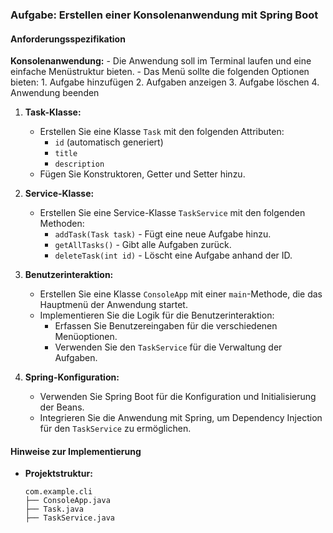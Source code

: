 ### Aufgabe: Erstellen einer Konsolenanwendung mit Spring Boot


#### Anforderungsspezifikation

  
 **Konsolenanwendung:**
    - Die Anwendung soll im Terminal laufen und eine einfache Menüstruktur bieten.
    - Das Menü sollte die folgenden Optionen bieten:
      1. Aufgabe hinzufügen
      2. Aufgaben anzeigen
      3. Aufgabe löschen
      4. Anwendung beenden

1. **Task-Klasse:**
    - Erstellen Sie eine Klasse `Task` mit den folgenden Attributen:
        - `id` (automatisch generiert)
        - `title`
        - `description`
    - Fügen Sie Konstruktoren, Getter und Setter hinzu.

2. **Service-Klasse:**
    - Erstellen Sie eine Service-Klasse `TaskService` mit den folgenden Methoden:
        - `addTask(Task task)` - Fügt eine neue Aufgabe hinzu.
        - `getAllTasks()` - Gibt alle Aufgaben zurück.
        - `deleteTask(int id)` - Löscht eine Aufgabe anhand der ID.

5. **Benutzerinteraktion:**
    - Erstellen Sie eine Klasse `ConsoleApp` mit einer `main`-Methode, die das Hauptmenü der Anwendung startet.
    - Implementieren Sie die Logik für die Benutzerinteraktion:
        - Erfassen Sie Benutzereingaben für die verschiedenen Menüoptionen.
        - Verwenden Sie den `TaskService` für die Verwaltung der Aufgaben.

6. **Spring-Konfiguration:**
    - Verwenden Sie Spring Boot für die Konfiguration und Initialisierung der Beans.
    - Integrieren Sie die Anwendung mit Spring, um Dependency Injection für den `TaskService` zu ermöglichen.

#### Hinweise zur Implementierung

- **Projektstruktur:**
    ```
    com.example.cli
    ├── ConsoleApp.java
    ├── Task.java
    ├── TaskService.java
    ```

